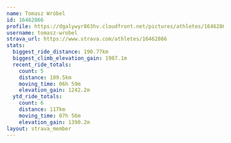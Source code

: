 ```yaml
---
name: Tomasz Wróbel
id: 16462866
profile: https://dgalywyr863hv.cloudfront.net/pictures/athletes/16462866/10169785/1/large.jpg
username: tomasz-wrobel
strava_url: https://www.strava.com/athletes/16462866
stats:
  biggest_ride_distance: 190.77km
  biggest_climb_elevation_gain: 1987.1m
  recent_ride_totals:
    count: 5
    distance: 109.5km
    moving_time: 06h 59m
    elevation_gain: 1242.2m
  ytd_ride_totals:
    count: 6
    distance: 117km
    moving_time: 07h 56m
    elevation_gain: 1390.2m
layout: strava_member
--- 
```


